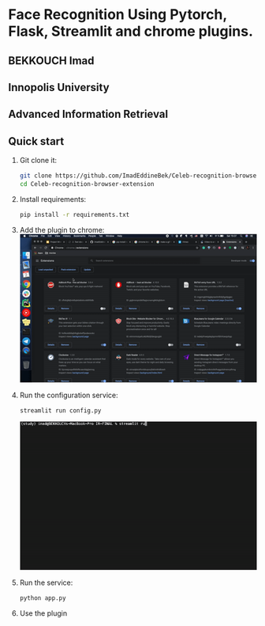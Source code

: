 # Face Recognition Using Pytorch, Flask, Streamlit and chrome plugins.
## BEKKOUCH Imad
## Innopolis University
## Advanced Information Retrieval


## Quick start

1. Git clone it:
    ```bash
    git clone https://github.com/ImadEddineBek/Celeb-recognition-browser-extension.git
    cd Celeb-recognition-browser-extension
    ```
1. Install requirements:
    ```bash
    pip install -r requirements.txt
    ```
1. Add the plugin to chrome:
    ![Alt Text](examples/install-plugin.gif)


1. Run the configuration service:
    ```bash
    streamlit run config.py
    ```
    ![Alt Text](examples/run-config.gif)
    
1. Run the service:
    ```bash
    python app.py
    ```
    
1. Use the plugin